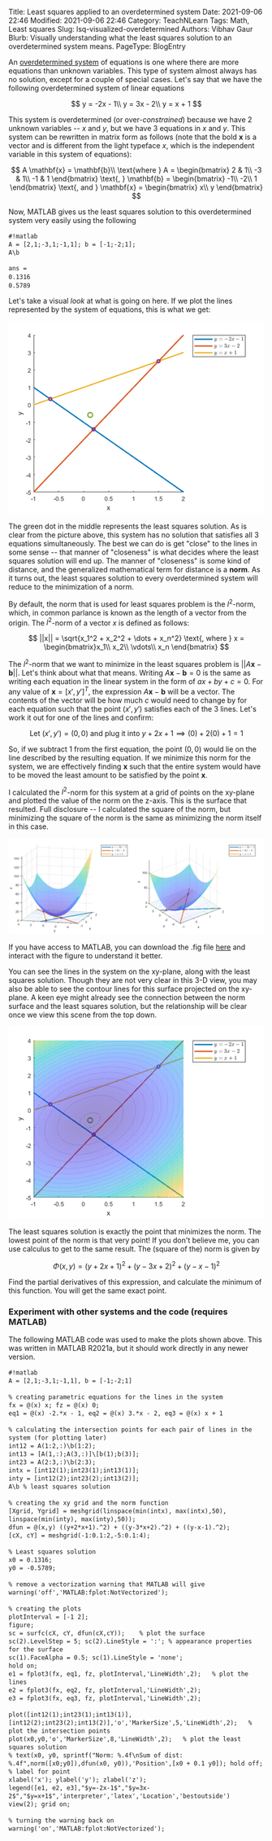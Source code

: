 Title: Least squares applied to an overdetermined system
Date: 2021-09-06 22:46
Modified: 2021-09-06 22:46
Category: TeachNLearn
Tags: Math, Least squares
Slug: lsq-visualized-overdetermined
Authors: Vibhav Gaur
Blurb: Visually understanding what the least squares solution to an overdetermined system means.
PageType: BlogEntry

An [overdetermined system](https://en.wikipedia.org/wiki/Overdetermined_system) of equations is one where there are more equations than unknown variables.
This type of system almost always has no solution, except for a couple of special cases.
Let's say that we have the following overdetermined system of linear equations

$$ 
y = -2x - 1\\
y = 3x - 2\\
y = x + 1
$$

This system is overdetermined (or over-*constrained*) because we have 2 unknown variables -- $x$ and $y$, but we have 3 equations in $x$ and $y$.
This system can be rewritten in matrix form as follows (note that the bold $\mathbf{x}$ is a vector and is different from the light typeface $x$, which is the independent variable in this system of equations):

$$ A \mathbf{x} = \mathbf{b}\\
\text{where } A = \begin{bmatrix} 2 & 1\\ -3 & 1\\ -1 & 1 \end{bmatrix} \text{, } \mathbf{b} = \begin{bmatrix} -1\\ -2\\ 1 \end{bmatrix} \text{, and }
\mathbf{x} = \begin{bmatrix} x\\ y \end{bmatrix}
$$

Now, MATLAB gives us the least squares solution to this overdetermined system very easily using the following

	#!matlab
	A = [2,1;-3,1;-1,1]; b = [-1;-2;1];
	A\b

`ans = ` <br>
`0.1316` <br>
`0.5789`

Let's take a visual *look* at what is going on here.
If we plot the lines represented by the system of equations, this is what we get:

<p align="center">
<img src="../images/OverdeterminedVisualized/SystemofEqns.png">
</p>

The green dot in the middle represents the least squares solution.
As is clear from the picture above, this system has no solution that satisfies all 3 equations simultaneously.
The best we can do is get "close" to the lines in some sense -- that manner of "closeness" is what decides where the least squares solution will end up.
The manner of "closeness" is some kind of distance, and the generalized mathematical term for distance is a **norm**.
As it turns out, the least squares solution to every overdetermined system will reduce to the minimization of a norm.

By default, the norm that is used for least squares problem is the $l^2$-norm, which, in common parlance is known as the length of a vector from the origin.
The $l^2$-norm of a vector $x$ is defined as follows:

$$ ||x|| = \sqrt{x_1^2 + x_2^2 + \dots + x_n^2} \text{, where } x = \begin{bmatrix}x_1\\ x_2\\ \vdots\\ x_n \end{bmatrix} $$

The $l^2$-norm that we want to minimize in the least squares problem is $||A\mathbf{x}-\mathbf{b}||$.
Let's think about what that means.
Writing $A \mathbf{x} - \mathbf{b} = 0$ is the same as writing each equation in the linear system in the form of $ax + by + c = 0$.
For any value of $\mathbf{x} = [x',y']^T$, the expression $A \mathbf{x} - \mathbf{b}$ will be a vector.
The contents of the vector will be how much $c$ would need to change by for each equation such that the point $(x', y')$ satisfies each of the 3 lines.
Let's work it out for one of the lines and confirm:

$$ \text{Let } (x',y') = (0,0) \text{ and plug it into } y + 2x + 1 \implies (0) + 2 (0) + 1 = 1$$

So, if we subtract 1 from the first equation, the point $(0,0)$ would lie on the line described by the resulting equation.
If we minimize this norm for the system, we are effectively finding $\mathbf{x}$ such that the entire system would have to be moved the least amount to be satisfied by the point $\mathbf{x}$.

I calculated the $l^2$-norm for this system at a grid of points on the xy-plane and plotted the value of the norm on the z-axis.
This is the surface that resulted.
Full disclosure -- I calculated the square of the norm, but minimizing the square of the norm is the same as minimizing the norm itself in this case.

<p align="center">
<img src="../images/OverdeterminedVisualized/Surface3D.png">
</p>

If you have access to MATLAB, you can download the .fig file [here](./documents/OverdeterminedVisualized/LeastSquaresVisualized.fig) and interact with the figure to understand it better.

You can see the lines in the system on the xy-plane, along with the least squares solution.
Though they are not very clear in this 3-D view, you may also be able to see the contour lines for this surface projected on the xy-plane.
A keen eye might already see the connection between the norm surface and the least squares solution, but the relationship will be clear once we view this scene from the top down.

<p align="center">
<img src="../images/OverdeterminedVisualized/Surface2D.png">
</p>

The least squares solution is exactly the point that minimizes the norm.
The lowest point of the norm is that very point!
If you don't believe me, you can use calculus to get to the same result.
The (square of the) norm is given by

$$ \Phi(x,y) = (y + 2x + 1)^2 + (y - 3x + 2)^2 + (y - x - 1)^2 $$

Find the partial derivatives of this expression, and calculate the minimum of this function.
You will get the same exact point.

### Experiment with other systems and the code (requires MATLAB)

The following MATLAB code was used to make the plots shown above.
This was written in MATLAB R2021a, but it should work directly in any newer version.

	#!matlab
	A = [2,1;-3,1;-1,1], b = [-1;-2;1]

	% creating parametric equations for the lines in the system
	fx = @(x) x; fz = @(x) 0;
	eq1 = @(x) -2.*x - 1, eq2 = @(x) 3.*x - 2, eq3 = @(x) x + 1

	% calculating the intersection points for each pair of lines in the system (for plotting later)
	int12 = A(1:2,:)\b(1:2);
	int13 = [A(1,:);A(3,:)]\[b(1);b(3)];
	int23 = A(2:3,:)\b(2:3);
	intx = [int12(1);int23(1);int13(1)];
	inty = [int12(2);int23(2);int13(2)];
	A\b	% least squares solution

	% creating the xy grid and the norm function
	[Xgrid, Ygrid] = meshgrid(linspace(min(intx), max(intx),50), linspace(min(inty), max(inty),50));
	dfun = @(x,y) ((y+2*x+1).^2) + ((y-3*x+2).^2) + ((y-x-1).^2);
	[cX, cY] = meshgrid(-1:0.1:2,-5:0.1:4);

	% Least squares solution
	x0 = 0.1316;
	y0 = -0.5789;

	% remove a vectorization warning that MATLAB will give
	warning('off','MATLAB:fplot:NotVectorized');

	% creating the plots
	plotInterval = [-1 2];
	figure;
	sc = surfc(cX, cY, dfun(cX,cY));	% plot the surface
	sc(2).LevelStep = 5; sc(2).LineStyle = ':';	% appearance properties for the surface
	sc(1).FaceAlpha = 0.5; sc(1).LineStyle = 'none';
	hold on;
	e1 = fplot3(fx, eq1, fz, plotInterval,'LineWidth',2);	% plot the lines
	e2 = fplot3(fx, eq2, fz, plotInterval,'LineWidth',2);
	e3 = fplot3(fx, eq3, fz, plotInterval,'LineWidth',2);

	plot([int12(1);int23(1);int13(1)],[int12(2);int23(2);int13(2)],'o','MarkerSize',5,'LineWidth',2);	% plot the intersection points
	plot(x0,y0,'o','MarkerSize',8,'LineWidth',2);	% plot the least squares solution
	% text(x0, y0, sprintf("Norm: %.4f\nSum of dist: %.4f",norm([x0;y0]),dfun(x0, y0)),'Position',[x0 + 0.1 y0]); hold off;	% label for point
	xlabel('x'); ylabel('y'); zlabel('z');
	legend([e1, e2, e3],"$y=-2x-1$","$y=3x-2$","$y=x+1$",'interpreter','latex','Location','bestoutside')
	view(2); grid on;

	% turning the warning back on
	warning('on','MATLAB:fplot:NotVectorized');

